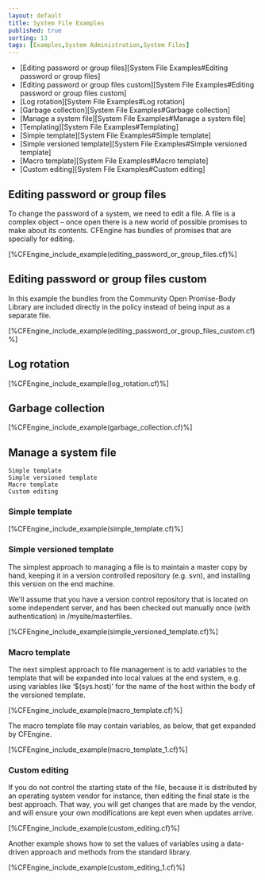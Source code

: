 ```yaml
---
layout: default
title: System File Examples
published: true
sorting: 13
tags: [Examples,System Administration,System Files]
---
```


* [Editing password or group files][System File Examples#Editing password or group files]
* [Editing password or group files custom][System File Examples#Editing password or group files custom]
* [Log rotation][System File Examples#Log rotation]
* [Garbage collection][System File Examples#Garbage collection]
* [Manage a system file][System File Examples#Manage a system file]
* [Templating][System File Examples#Templating]
* [Simple template][System File Examples#Simple template]
* [Simple versioned template][System File Examples#Simple versioned template]
* [Macro template][System File Examples#Macro template]
* [Custom editing][System File Examples#Custom editing]

## Editing password or group files ##

To change the password of a system, we need to edit a file. A file is a complex object – once open there is a new world of possible promises to make about its contents. CFEngine has bundles of promises that are specially for editing.


[%CFEngine_include_example(editing_password_or_group_files.cf)%]

## Editing password or group files custom ##

In this example the bundles from the Community Open Promise-Body Library are included directly in the policy instead of being input as a separate file.


[%CFEngine_include_example(editing_password_or_group_files_custom.cf)%]

## Log rotation


[%CFEngine_include_example(log_rotation.cf)%]

## Garbage collection


[%CFEngine_include_example(garbage_collection.cf)%]

## Manage a system file

    Simple template
    Simple versioned template
    Macro template
    Custom editing

### Simple template


[%CFEngine_include_example(simple_template.cf)%]

### Simple versioned template

The simplest approach to managing a file is to maintain a master copy by hand, keeping it in a version controlled repository (e.g. svn), and installing this version on the end machine.

We'll assume that you have a version control repository that is located on some independent server, and has been checked out manually once (with authentication) in /mysite/masterfiles.


[%CFEngine_include_example(simple_versioned_template.cf)%]

### Macro template

The next simplest approach to file management is to add variables to the template that will be expanded into local values at the end system, e.g. using variables like ‘$(sys.host)’ for the name of the host within the body of the versioned template.


[%CFEngine_include_example(macro_template.cf)%]

The macro template file may contain variables, as below, that get expanded by CFEngine.


[%CFEngine_include_example(macro_template_1.cf)%]

### Custom editing

If you do not control the starting state of the file, because it is distributed by an operating system vendor for instance, then editing the final state is the best approach. That way, you will get changes that are made by the vendor, and will ensure your own modifications are kept even when updates arrive.


[%CFEngine_include_example(custom_editing.cf)%]

Another example shows how to set the values of variables using a data-driven approach and methods from the standard library.


[%CFEngine_include_example(custom_editing_1.cf)%]
